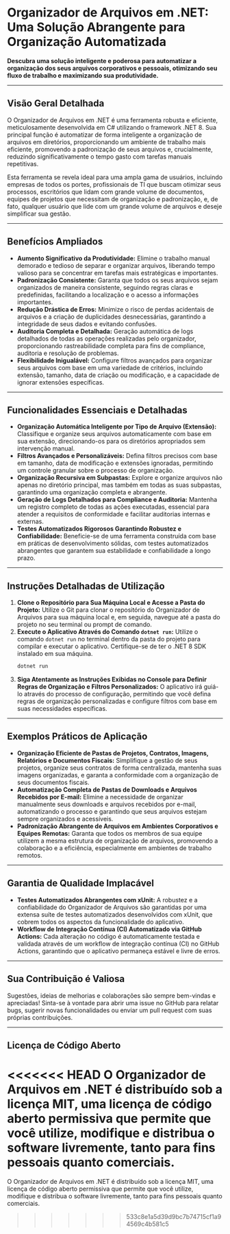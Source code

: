 # Organizador de Arquivos em .NET: Uma Solução Abrangente para Organização Automatizada

**Descubra uma solução inteligente e poderosa para automatizar a organização dos seus arquivos corporativos e pessoais, otimizando seu fluxo de trabalho e maximizando sua produtividade.**

---

## Visão Geral Detalhada

O Organizador de Arquivos em .NET é uma ferramenta robusta e eficiente, meticulosamente desenvolvida em C# utilizando o framework .NET 8. Sua principal função é automatizar de forma inteligente a organização de arquivos em diretórios, proporcionando um ambiente de trabalho mais eficiente, promovendo a padronização de seus arquivos e, crucialmente, reduzindo significativamente o tempo gasto com tarefas manuais repetitivas.

Esta ferramenta se revela ideal para uma ampla gama de usuários, incluindo empresas de todos os portes, profissionais de TI que buscam otimizar seus processos, escritórios que lidam com grande volume de documentos, equipes de projetos que necessitam de organização e padronização, e, de fato, qualquer usuário que lide com um grande volume de arquivos e deseje simplificar sua gestão.

---

## Benefícios Ampliados

- **Aumento Significativo da Produtividade:** Elimine o trabalho manual demorado e tedioso de separar e organizar arquivos, liberando tempo valioso para se concentrar em tarefas mais estratégicas e importantes.
- **Padronização Consistente:** Garanta que todos os seus arquivos sejam organizados de maneira consistente, seguindo regras claras e predefinidas, facilitando a localização e o acesso a informações importantes.
- **Redução Drástica de Erros:** Minimize o risco de perdas acidentais de arquivos e a criação de duplicidades desnecessárias, garantindo a integridade de seus dados e evitando confusões.
- **Auditoria Completa e Detalhada:** Geração automática de logs detalhados de todas as operações realizadas pelo organizador, proporcionando rastreabilidade completa para fins de compliance, auditoria e resolução de problemas.
- **Flexibilidade Inigualável:** Configure filtros avançados para organizar seus arquivos com base em uma variedade de critérios, incluindo extensão, tamanho, data de criação ou modificação, e a capacidade de ignorar extensões específicas.

---

## Funcionalidades Essenciais e Detalhadas

- **Organização Automática Inteligente por Tipo de Arquivo (Extensão):** Classifique e organize seus arquivos automaticamente com base em sua extensão, direcionando-os para os diretórios apropriados sem intervenção manual.
- **Filtros Avançados e Personalizáveis:** Defina filtros precisos com base em tamanho, data de modificação e extensões ignoradas, permitindo um controle granular sobre o processo de organização.
- **Organização Recursiva em Subpastas:** Explore e organize arquivos não apenas no diretório principal, mas também em todas as suas subpastas, garantindo uma organização completa e abrangente.
- **Geração de Logs Detalhados para Compliance e Auditoria:** Mantenha um registro completo de todas as ações executadas, essencial para atender a requisitos de conformidade e facilitar auditorias internas e externas.
- **Testes Automatizados Rigorosos Garantindo Robustez e Confiabilidade:** Beneficie-se de uma ferramenta construída com base em práticas de desenvolvimento sólidas, com testes automatizados abrangentes que garantem sua estabilidade e confiabilidade a longo prazo.

---

## Instruções Detalhadas de Utilização

1. **Clone o Repositório para Sua Máquina Local e Acesse a Pasta do Projeto:** Utilize o Git para clonar o repositório do Organizador de Arquivos para sua máquina local e, em seguida, navegue até a pasta do projeto no seu terminal ou prompt de comando.
2. **Execute o Aplicativo Através do Comando `dotnet run`:** Utilize o comando `dotnet run` no terminal dentro da pasta do projeto para compilar e executar o aplicativo. Certifique-se de ter o .NET 8 SDK instalado em sua máquina.
   ```sh
   dotnet run
   ```
3. **Siga Atentamente as Instruções Exibidas no Console para Definir Regras de Organização e Filtros Personalizados:** O aplicativo irá guiá-lo através do processo de configuração, permitindo que você defina regras de organização personalizadas e configure filtros com base em suas necessidades específicas.

---

## Exemplos Práticos de Aplicação

- **Organização Eficiente de Pastas de Projetos, Contratos, Imagens, Relatórios e Documentos Fiscais:** Simplifique a gestão de seus projetos, organize seus contratos de forma centralizada, mantenha suas imagens organizadas, e garanta a conformidade com a organização de seus documentos fiscais.
- **Automatização Completa de Pastas de Downloads e Arquivos Recebidos por E-mail:** Elimine a necessidade de organizar manualmente seus downloads e arquivos recebidos por e-mail, automatizando o processo e garantindo que seus arquivos estejam sempre organizados e acessíveis.
- **Padronização Abrangente de Arquivos em Ambientes Corporativos e Equipes Remotas:** Garanta que todos os membros de sua equipe utilizem a mesma estrutura de organização de arquivos, promovendo a colaboração e a eficiência, especialmente em ambientes de trabalho remotos.

---

## Garantia de Qualidade Implacável

- **Testes Automatizados Abrangentes com xUnit:** A robustez e a confiabilidade do Organizador de Arquivos são garantidas por uma extensa suíte de testes automatizados desenvolvidos com xUnit, que cobrem todos os aspectos da funcionalidade do aplicativo.
- **Workflow de Integração Contínua (CI) Automatizado via GitHub Actions:** Cada alteração no código é automaticamente testada e validada através de um workflow de integração contínua (CI) no GitHub Actions, garantindo que o aplicativo permaneça estável e livre de erros.

---

## Sua Contribuição é Valiosa

Sugestões, ideias de melhorias e colaborações são sempre bem-vindas e apreciadas! Sinta-se à vontade para abrir uma issue no GitHub para relatar bugs, sugerir novas funcionalidades ou enviar um pull request com suas próprias contribuições.

---

## Licença de Código Aberto

<<<<<<< HEAD
O Organizador de Arquivos em .NET é distribuído sob a licença MIT, uma licença de código aberto permissiva que permite que você utilize, modifique e distribua o software livremente, tanto para fins pessoais quanto comerciais.
=======
O Organizador de Arquivos em .NET é distribuído sob a licença MIT, uma licença de código aberto permissiva que permite que você utilize, modifique e distribua o software livremente, tanto para fins pessoais quanto comerciais.
>>>>>>> 533c8e1a5d39d9bc7b74715cf1a94569c4b581c5
